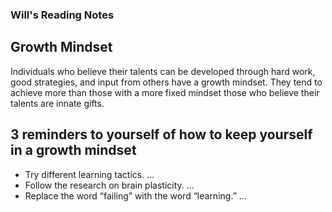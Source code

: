 ### Will's Reading Notes

## Growth Mindset

Individuals who believe their talents can be developed through hard work, good strategies,
and input from others have a growth mindset.
They tend to achieve more than those with a more fixed mindset those who believe their talents are innate gifts.
## 3 reminders to yourself of how to keep yourself in a growth mindset

* Try different learning tactics. ... 
* Follow the research on brain plasticity. ...
* Replace the word “failing” with the word “learning.” ...
